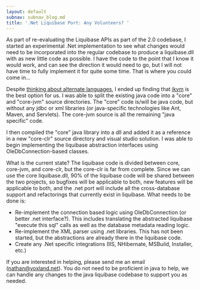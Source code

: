 ```yaml
---
layout: default
subnav: subnav_blog.md
title: '.Net Liquibase Port: Any Volunteers? '
---
```



As part of re-evaluating the Liquibase APIs as part of the 2.0 codebase, I started an experimental .Net implementation to see what changes would need to be incorporated into the regular codebase to produce a liquibase.dll with as new little code as possible. I have the code to the point that I know it would work, and can see the direction it would need to go, but I will not have time to fully implement it for quite some time. That is where you could come in...


Despite <a href="http://stackoverflow.com/questions/812474/jvm-clr-source-compatible-language-options">thinking about alternate languages</a>, I ended up finding that <a href="http://www.ikvm.net/">ikvm</a> is the best option for us. I was able to split the existing java code into a "core" and "core-jvm" source directories. The "core" code is/will be java code, but without any jdbc or xml libraries (or java-specific technologies like Ant, Maven, and Servlets). The core-jvm source is all the remaining "java specific" code.


I then compiled the "core" java library into a dll and added it as a reference in a new "core-clr" source directory and visual studio solution. I was able to begin implementing the liquibase abstraction interfaces using OleDbConnection-based classes.


What is the current state? The liquibase code is divided between core, core-jvm, and core-clr, but the core-clr is far from complete. Since we can use the core liquibase.dll, 90% of the liquibase code will be shared between the two projects, so bugfixes will be applicable to both, new features will be applicable to both, and the .net port will include all the cross-database support and refactorings that currently exist in liquibase. What needs to be done is:


- Re-implement the connection based logic using OleDbConnection (or better .net interface?). This includes translating the abstracted liquibase "execute this sql" calls as well as the database metadata reading logic.
- Re-implement the XML parser using .net libraries. This has not been started, but the abstractions are already there in the liquibase code.
- Create any .Net specific integrations (IIS, NHibernate, MSBuild, Installer, etc.)



If you are interested in helping, please send me an email (nathan@voxland.net). You do not need to be proficient in java to help, we can handle any changes to the java liquibase codebase to support you as needed.

